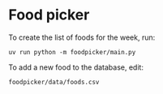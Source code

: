# Food picker


To create the list of foods for the week, run:

``
uv run python -m foodpicker/main.py
``


To add a new food to the database, edit:

``
foodpicker/data/foods.csv
``

